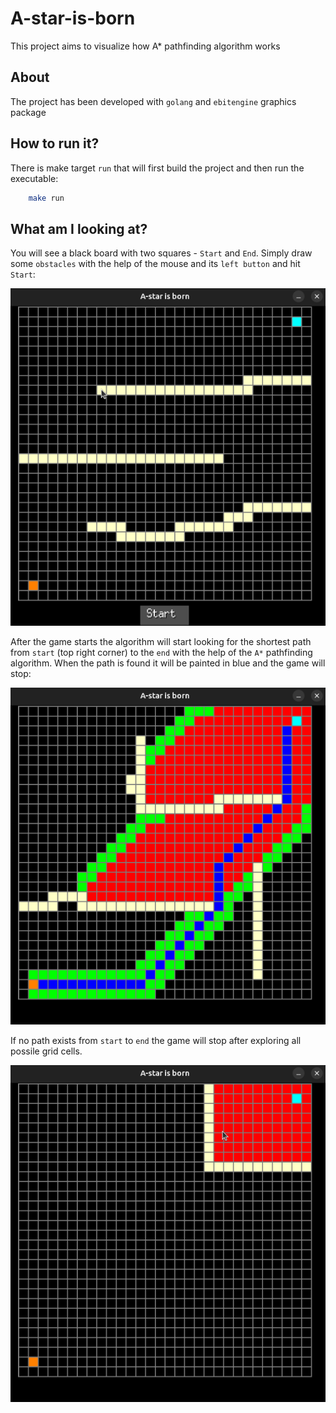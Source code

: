 # A-star-is-born

This project aims to visualize how A* pathfinding algorithm works 

## About

The project has been developed with `golang` and `ebitengine` graphics package

## How to run it? 

There is make target `run` that will first build the project and then run the executable: 

```bash
    make run
```

## What am I looking at?

You will see a black board with two squares - `Start` and `End`. Simply draw some `obstacles` with the help of the mouse and its `left button` and hit `Start`:
 

![Draw your map](screenshots/Screenshot_drawing_path.png)


After the game starts the algorithm will start looking for the shortest path from `start` (top right corner) to the `end` with the help of the `A*` pathfinding algorithm. When the path is found it will be painted in blue and the game will stop:


![Shortest path found](screenshots/Screenshot_path_found.png)


If no path exists from `start` to `end` the game will stop after exploring all possile grid cells.


![Path not existing](screenshots/Screenshot_not_valid_path.png)

